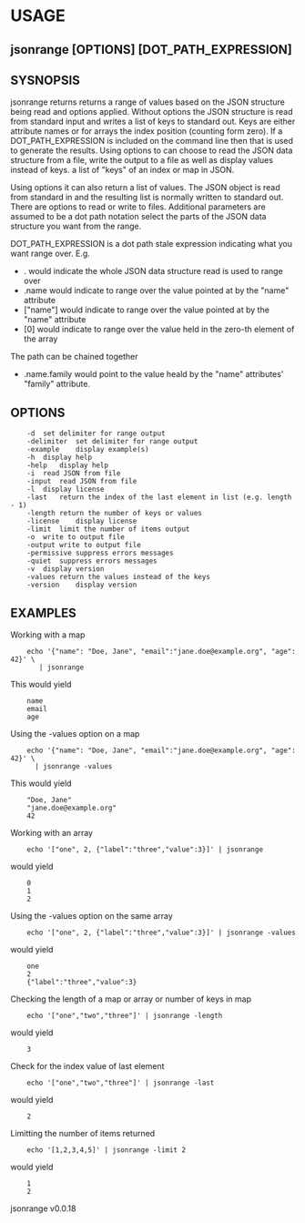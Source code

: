 
# USAGE

## jsonrange [OPTIONS] [DOT_PATH_EXPRESSION]

## SYSNOPSIS

jsonrange returns returns a range of values based on the JSON structure being read and
options applied.  Without options the JSON structure is read from standard input
and writes a list of keys to standard out. Keys are either attribute names or for
arrays the index position (counting form zero).  If a DOT_PATH_EXPRESSION is included
on the command line then that is used to generate the results. Using options to 
can choose to read the JSON data structure from a file, write the output to a file
as well as display values instead of keys. a list of "keys" of an index or map in JSON.  

Using options it can also return a list of values.  The JSON object is read from standard in and the
resulting list is normally written to standard out. There are options to read or
write to files.  Additional parameters are assumed to be a dot path notation
select the parts of the JSON data structure you want from the range. 

DOT_PATH_EXPRESSION is a dot path stale expression indicating what you want range over.
E.g.

+ . would indicate the whole JSON data structure read is used to range over
+ .name would indicate to range over the value pointed at by the "name" attribute 
+ ["name"] would indicate to range over the value pointed at by the "name" attribute
+ [0] would indicate to range over the value held in the zero-th element of the array

The path can be chained together

+ .name.family would point to the value heald by the "name" attributes' "family" attribute.

## OPTIONS

```
	-d	set delimiter for range output
	-delimiter	set delimiter for range output
	-example	display example(s)
	-h	display help
	-help	display help
	-i	read JSON from file
	-input	read JSON from file
	-l	display license
	-last	return the index of the last element in list (e.g. length - 1)
	-length	return the number of keys or values
	-license	display license
	-limit	limit the number of items output
	-o	write to output file
	-output	write to output file
	-permissive	suppress errors messages
	-quiet	suppress errors messages
	-v	display version
	-values	return the values instead of the keys
	-version	display version
```

## EXAMPLES

Working with a map

```shell
    echo '{"name": "Doe, Jane", "email":"jane.doe@example.org", "age": 42}' \
       | jsonrange
```

This would yield

```
    name
    email
    age
```

Using the -values option on a map

```shell
    echo '{"name": "Doe, Jane", "email":"jane.doe@example.org", "age": 42}' \
      | jsonrange -values
```

This would yield

```
    "Doe, Jane"
    "jane.doe@example.org"
    42
```


Working with an array

```shell
    echo '["one", 2, {"label":"three","value":3}]' | jsonrange
```

would yield

```
    0
    1
    2
```

Using the -values option on the same array

```shell
    echo '["one", 2, {"label":"three","value":3}]' | jsonrange -values
```

would yield

```
    one
    2
    {"label":"three","value":3}
```

Checking the length of a map or array or number of keys in map

```shell
    echo '["one","two","three"]' | jsonrange -length
```

would yield

```
    3
```

Check for the index value of last element

```shell
    echo '["one","two","three"]' | jsonrange -last
```

would yield

```
    2
```

Limitting the number of items returned

```shell
    echo '[1,2,3,4,5]' | jsonrange -limit 2
```

would yield

```
    1
    2
```

jsonrange v0.0.18
